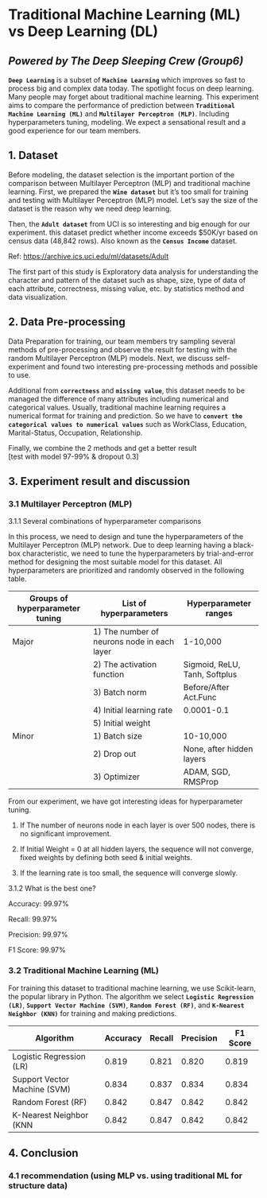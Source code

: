 # Traditional Machine Learning (ML) vs Deep Learning (DL)
## _Powered by The Deep Sleeping Crew (Group6)_
**`Deep Learning`** is a subset of **`Machine Learning`** which improves so fast to process big and complex data today. The spotlight focus on deep learning. Many people may forget about traditional machine learning. This experiment aims to compare the performance of prediction between **`Traditional Machine Learning (ML)`** and **`Multilayer Perceptron (MLP)`**. Including hyperparameters tuning, modeling. We expect a sensational result and a good experience for our team members. 
## 1. Dataset
Before modeling, the dataset selection is the important portion of the comparison between Multilayer Perceptron (MLP) and traditional machine learning. First, we prepared the **`Wine dataset`** but it’s too small for training and testing with Multilayer Perceptron (MLP) model. Let’s say the size of the dataset is the reason why we need deep learning. 

Then, the **`Adult dataset`** from UCI is so interesting and big enough for our experiment. this dataset predict whether income exceeds $50K/yr based on census data (48,842 rows). Also known as the **`Census Income`** dataset.

Ref: https://archive.ics.uci.edu/ml/datasets/Adult

The first part of this study is Exploratory data analysis for understanding the character and pattern of the dataset such as shape, size, type of data of each attribute, correctness, missing value, etc. by statistics method and data visualization. 

## 2. Data Pre-processing

Data Preparation for training, our team members try sampling several methods of pre-processing and observe the result for testing with the random Multilayer Perceptron (MLP) models. Next, we discuss self-experiment and found two interesting pre-processing methods and possible to use.

Additional from **`correctness`** and **`missing value`**, this dataset needs to be managed the difference of many attributes including numerical and categorical values. Usually, traditional machine learning requires a numerical format for training and prediction. So we have to **`convert the categorical values to numerical values`** such as WorkClass, Education, Marital-Status, Occupation, Relationship. 

  

Finally, we combine the 2 methods and get a better result  
[test with model 97-99% & dropout 0.3]

## 3. Experiment result and discussion
### 3.1 Multilayer Perceptron (MLP)

3.1.1 Several combinations of hyperparameter comparisons 

In this process, we need to design and tune the hyperparameters of the Multilayer Perceptron (MLP) network. Due to deep learning having a black-box characteristic, we need to tune the hyperparameters by trial-and-error method for designing the most suitable model for this dataset. All hyperparameters are prioritized and randomly observed in the following table. 

| Groups of hyperparameter tuning | List of hyperparameters | Hyperparameter ranges |
| ------ | ------ | ------ |
| Major | 1) The number of neurons node in each layer | 1-10,000 |
|| 2) The activation function | Sigmoid, ReLU, Tanh, Softplus |
|| 3) Batch norm | Before/After Act.Func |
|| 4) Initial learning rate | 0.0001-0.1 |
|| 5) Initial weight | 
| Minor | 1) Batch size |10-10,000 |
|| 2) Drop out | None, after hidden layers
|| 3) Optimizer | ADAM, SGD, RMSProp

From our experiment, we have got interesting ideas for hyperparameter tuning. 

1) If The number of neurons node in each layer is over 500 nodes, there is no significant improvement. 

2) If Initial Weight = 0 at all hidden layers, the sequence will not converge, fixed weights by defining both seed & initial weights. 

3) If the learning rate is too small, the sequence will converge slowly.

3.1.2 What is the best one?

Accuracy:			99.97% 

Recall:				99.97% 

Precision:			99.97% 

F1 Score:			99.97%

### 3.2 Traditional Machine Learning (ML)

For training this dataset to traditional machine learning, we use Scikit-learn, the popular library in Python. The algorithm we select **`Logistic Regression (LR)`**, **`Support Vector Machine (SVM)`**, **`Random Forest (RF)`**, and **`K-Nearest Neighbor (KNN)`** for training and making predictions.

| Algorithm | Accuracy | Recall | Precision | F1 Score |
| ------ | ------ | ------ | ------ | ------ |
| Logistic Regression (LR) | 0.819 | 0.821 | 0.820 | 0.819 |
| Support Vector Machine (SVM) | 0.834 | 0.837 | 0.834 | 0.834 |
| Random Forest (RF) | 0.842 | 0.847 | 0.842 | 0.842 |
| K-Nearest Neighbor (KNN | 0.842 | 0.847 | 0.842 | 0.842 |

## 4. Conclusion

### 4.1 recommendation (using MLP vs. using traditional ML for structure data) 
